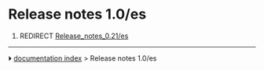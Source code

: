 # Release notes 1.0/es
1.  REDIRECT [Release_notes_0.21/es](Release_notes_0.21/es.md)



---
⏵ [documentation index](../README.md) > Release notes 1.0/es

